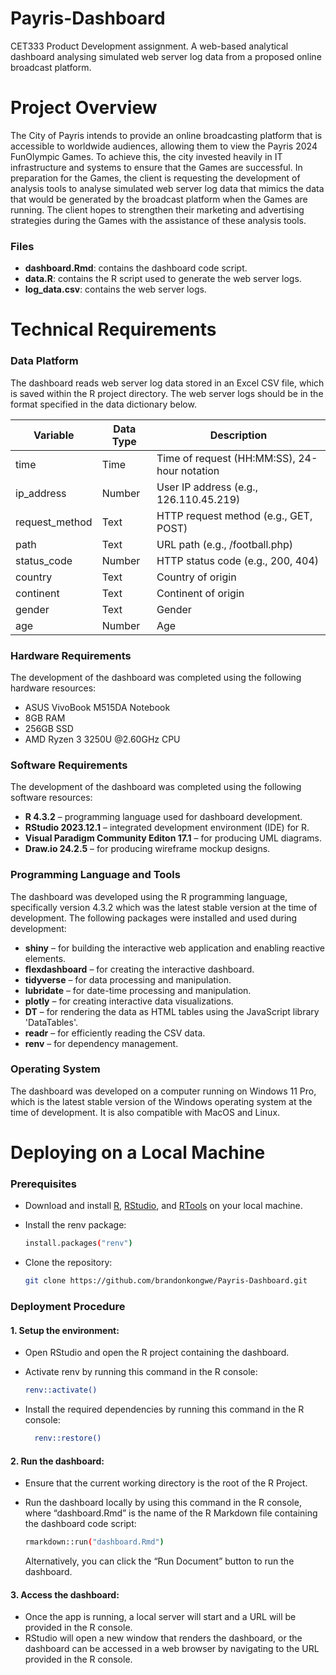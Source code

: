 # Payris-Dashboard
CET333 Product Development assignment. A web-based analytical dashboard analysing simulated web server log data from a proposed online broadcast platform. 

# Project Overview
The City of Payris intends to provide an online broadcasting platform that is accessible to worldwide audiences, allowing them to view the Payris 2024 FunOlympic Games. To achieve this, the city invested heavily in IT infrastructure and systems to ensure that the Games are successful. In preparation for the Games, the client is requesting the development of analysis tools to analyse simulated web server log data that mimics the data that would be generated by the broadcast platform when the Games are running. The client hopes to strengthen their marketing and advertising strategies during the Games with the assistance of these analysis tools.

### Files
- **dashboard.Rmd**: contains the dashboard code script.
- **data.R**: contains the R script used to generate the web server logs.
- **log_data.csv**: contains the web server logs.

# Technical Requirements

### Data Platform
The dashboard reads web server log data stored in an Excel CSV file, which is saved within the R project directory. The web server logs should be in the format specified in the data dictionary below.

|     Variable          |     Data Type    |     Description                                       |
|-----------------------|------------------|-------------------------------------------------------|
|     time              |     Time         |     Time   of request (HH:MM:SS), 24-hour notation    |
|     ip_address        |     Number       |     User   IP address (e.g., 126.110.45.219)          |
|     request_method    |     Text         |     HTTP   request method (e.g., GET, POST)           |
|     path              |     Text         |     URL   path (e.g., /football.php)                  |
|     status_code       |     Number       |     HTTP   status code (e.g., 200, 404)               |
|     country           |     Text         |     Country   of origin                               |
|     continent         |     Text         |     Continent   of origin                             |
|     gender            |     Text         |     Gender                                            |
|     age               |     Number       |     Age                                               |

### Hardware Requirements
The development of the dashboard was completed using the following hardware resources: 
- ASUS VivoBook M515DA Notebook
-	8GB RAM
-	256GB SSD
-	AMD Ryzen 3 3250U @2.60GHz CPU
  
### Software Requirements
The development of the dashboard was completed using the following software resources:
- **R 4.3.2** – programming language used for dashboard development.
-	**RStudio 2023.12.1** – integrated development environment (IDE) for R.
-	**Visual Paradigm Community Editon 17.1** – for producing UML diagrams.
-	**Draw.io 24.2.5** – for producing wireframe mockup designs.

### Programming Language and Tools
The dashboard was developed using the R programming language, specifically version 4.3.2 which was the latest stable version at the time of development. The following packages were installed and used during development:
-	**shiny** – for building the interactive web application and enabling reactive elements.
-	**flexdashboard** – for creating the interactive dashboard.
-	**tidyverse** – for data processing and manipulation.
-	**lubridate** – for date-time processing and manipulation.
-	**plotly** – for creating interactive data visualizations.
-	**DT** – for rendering the data as HTML tables using the JavaScript library 'DataTables'.
-	**readr** – for efficiently reading the CSV data.
-	**renv** – for dependency management.

### Operating System
The dashboard was developed on a computer running on Windows 11 Pro, which is the latest stable version of the Windows operating system at the time of development. It is also compatible with MacOS and Linux.

# Deploying on a Local Machine

### Prerequisites
-	Download and install [R](https://cran.rstudio.com/), [RStudio](https://posit.co/download/rstudio-desktop/), and [RTools](https://cran.r-project.org/bin/windows/Rtools/) on your local machine.
-	Install the renv package:

    ```bash
    install.packages("renv")
    ```
-	Clone the repository:

    ```bash
    git clone https://github.com/brandonkongwe/Payris-Dashboard.git
    ```

### Deployment Procedure
#### 1.	Setup the environment:
-	Open RStudio and open the R project containing the dashboard.
-	Activate renv by running this command in the R console:
  
    ```bash
    renv::activate()
    ```
-	Install the required dependencies by running this command in the R console:

    ```bash
      renv::restore()
    ```

#### 2.	Run the dashboard:
-	Ensure that the current working directory is the root of the R Project.
-	Run the dashboard locally by using this command in the R console, where “dashboard.Rmd” is the name of the R Markdown file containing the dashboard code script:
  
    ```bash
    rmarkdown::run("dashboard.Rmd")
    ```
    Alternatively, you can click the “Run Document” button to run the dashboard.

#### 3.	Access the dashboard:
-	Once the app is running, a local server will start and a URL will be provided in the R console.
-	RStudio will open a new window that renders the dashboard, or the dashboard can be accessed in a web browser by navigating to the URL provided in the R console.
